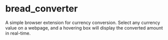 # bread_converter
A simple browser extension for currency conversion. Select any currency value on a webpage, and a hovering box will display the converted amount in real-time. 
